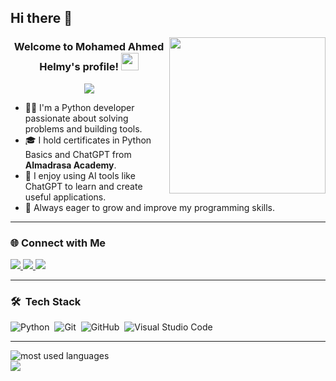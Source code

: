 ## Hi there 👋

<img width="250" align="right" src="https://c.tenor.com/_DOBjnGspYAAAAAM/code-coding.gif">

<h3 align="center">
  Welcome to Mohamed Ahmed Helmy's profile!
  <img src="https://media.giphy.com/media/hvRJCLFzcasrR4ia7z/giphy.gif" width="28">
</h3>

<!-- Typing SVG by DenverCoder1 -->
<p align="center">
  <a href="https://github.com/DenverCoder1/readme-typing-svg">
    <img src="https://readme-typing-svg.herokuapp.com/?lines=Python%20Developer;Certified%20from%20Almadrasa%20Academy;Always%20learning%20new%20skills&font=Fira%20Code&center=true&width=500&height=45&color=00BFFF&vCenter=true&size=22">
  </a>
</p> 

- 🧑‍💻 I'm a Python developer passionate about solving problems and building tools.
- 🎓 I hold certificates in Python Basics and ChatGPT from **Almadrasa Academy**.
- 🧠 I enjoy using AI tools like ChatGPT to learn and create useful applications.
- 🚀 Always eager to grow and improve my programming skills.

---

### 🌐 Connect with Me

<a href="https://www.linkedin.com/in/mohammad-ahmed-helmy-aboura-6ab350370/" target="_blank">
  <img src="https://img.shields.io/badge/-LinkedIn-0077B5?style=for-the-badge&logo=linkedin&logoColor=white"/>
</a>

<a href="https://www.facebook.com/mohamed.ahmed.helmy.aboura" target="_blank">
  <img src="https://img.shields.io/badge/-Facebook-1877F2?style=for-the-badge&logo=facebook&logoColor=white"/>
</a>

<a href="https://www.youtube.com/@M-Tech11" target="_blank">
  <img src="https://img.shields.io/badge/-YouTube-FF0000?style=for-the-badge&logo=youtube&logoColor=white"/>
</a>

---

### 🛠 &nbsp;Tech Stack

![Python](https://img.shields.io/badge/-Python-05122A?style=flat&logo=python)&nbsp;
![Git](https://img.shields.io/badge/-Git-05122A?style=flat&logo=git)&nbsp;
![GitHub](https://img.shields.io/badge/-GitHub-05122A?style=flat&logo=github)&nbsp;
![Visual Studio Code](https://img.shields.io/badge/-VS%20Code-05122A?style=flat&logo=visual-studio-code&logoColor=007ACC)&nbsp;

---

<img align="left" src="https://github-readme-stats.vercel.app/api/top-langs?username=m-tech11&show_icons=true&locale=en&layout=compact&theme=radical" alt="most used languages" />
<br>
<a href="https://komarev.com/ghpvc/?username=m-tech11&style=for-the-badge">
  <img src="https://komarev.com/ghpvc/?username=m-tech11&style=for-the-badge">
</a>
